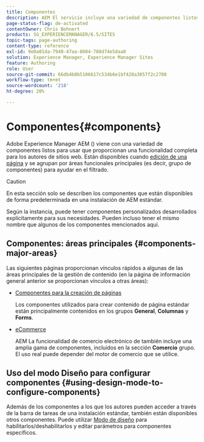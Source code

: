 ```yaml
---
title: Componentes
description: AEM El servicio incluye una variedad de componentes listos para usar que proporcionan una amplia funcionalidad para creadores de sitios web.
page-status-flag: de-activated
contentOwner: Chris Bohnert
products: SG_EXPERIENCEMANAGER/6.5/SITES
topic-tags: page-authoring
content-type: reference
exl-id: 9e0a01da-7940-47aa-8604-788d74e5daa0
solution: Experience Manager, Experience Manager Sites
feature: Authoring
role: User
source-git-commit: 66db4b0b5106617c534b6e1bf428a3057f2c2708
workflow-type: tm+mt
source-wordcount: '218'
ht-degree: 20%

---
```


# Componentes{#components}

Adobe Experience Manager AEM () viene con una variedad de componentes listos para usar que proporcionan una funcionalidad completa para los autores de sitios web. Están disponibles cuando [edición de una página](/help/sites-classic-ui-authoring/classic-page-author-edit-content.md) y se agrupan por áreas funcionales principales (es decir, grupo de componentes) para ayudar en el filtrado.

>[!CAUTION]
>
>En esta sección solo se describen los componentes que están disponibles de forma predeterminada en una instalación de AEM estándar.
>
>Según la instancia, puede tener componentes personalizados desarrollados explícitamente para sus necesidades. Pueden incluso tener el mismo nombre que algunos de los componentes mencionados aquí.

## Componentes: áreas principales {#components-major-areas}

Las siguientes páginas proporcionan vínculos rápidos a algunas de las áreas principales de la gestión de contenido (en la página de información general anterior se proporcionan vínculos a otras áreas):

* [Componentes para la creación de páginas](/help/sites-classic-ui-authoring/classic-page-author-edit-mode.md)

  Los componentes utilizados para crear contenido de página estándar están principalmente contenidos en los grupos **General**, **Columnas** y **Forms**.

* [eCommerce](/help/commerce/cif-classic/administering/ecommerce.md)

  AEM La funcionalidad de comercio electrónico de también incluye una amplia gama de componentes, incluidos en la sección **Comercio** grupo. El uso real puede depender del motor de comercio que se utilice.

## Uso del modo Diseño para configurar componentes {#using-design-mode-to-configure-components}

Además de los componentes a los que los autores pueden acceder a través de la barra de tareas de una instalación estándar, también están disponibles otros componentes. Puede utilizar [Modo de diseño](/help/sites-classic-ui-authoring/classic-page-author-design-mode.md#enable-disable-components) para habilitarlos/deshabilitarlos y editar parámetros para componentes específicos.
